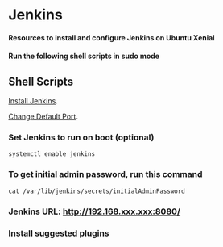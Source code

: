 # Jenkins

#### Resources to install and configure Jenkins on Ubuntu Xenial 

#### Run the following shell scripts in sudo mode 

## Shell Scripts

[Install Jenkins](https://github.com/technologic808/Jenkins/blob/master/install.sh).

[Change Default Port](https://github.com/technologic808/Jenkins/blob/master/changeport.sh).

### Set Jenkins to run on boot (optional) 

    systemctl enable jenkins
    
### To get initial admin password, run this command
    
    cat /var/lib/jenkins/secrets/initialAdminPassword

### Jenkins URL: http://192.168.xxx.xxx:8080/

### Install suggested plugins
